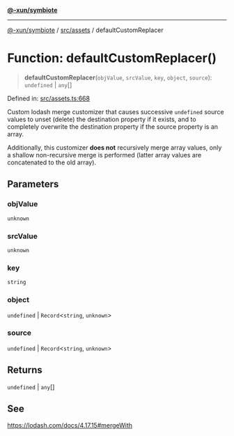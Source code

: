 [**@-xun/symbiote**](../../../README.md)

***

[@-xun/symbiote](../../../README.md) / [src/assets](../README.md) / defaultCustomReplacer

# Function: defaultCustomReplacer()

> **defaultCustomReplacer**(`objValue`, `srcValue`, `key`, `object`, `source`): `undefined` \| `any`[]

Defined in: [src/assets.ts:668](https://github.com/Xunnamius/symbiote/blob/25135a1844b8500302680a71b90428852179ec2c/src/assets.ts#L668)

Custom lodash merge customizer that causes successive `undefined` source
values to unset (delete) the destination property if it exists, and to
completely overwrite the destination property if the source property is an
array.

Additionally, this customizer **does not** recursively merge array values,
only a shallow non-recursive merge is performed (latter array values are
concatenated to the old array).

## Parameters

### objValue

`unknown`

### srcValue

`unknown`

### key

`string`

### object

`undefined` | `Record`\<`string`, `unknown`\>

### source

`undefined` | `Record`\<`string`, `unknown`\>

## Returns

`undefined` \| `any`[]

## See

https://lodash.com/docs/4.17.15#mergeWith
